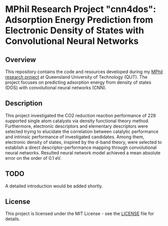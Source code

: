 # MPhil Research Project "cnn4dos": Adsorption Energy Prediction from Electronic Density of States with Convolutional Neural Networks

## Overview

This repository contains the code and resources developed during my [MPhil research project](https://eprints.qut.edu.au/241290/) at Queensland University of Technology (QUT). The project focuses on predicting adsorption energy from density of states (DOS) with convolutional neural networks (CNN).

## Description

This project investigated the CO2 reduction reaction performance of 228 supported single atom catalysts via density functional theory method. Furthermore, electronic descriptors and elementary descriptors were selected trying to elucidate the correlation between catalytic performance and intrinsic performance of investigated candidates. Among them, electronic density of states, inspired by the d-band theory, were selected to establish a direct descriptor-performance mapping through convolutional neural networks. Resulted neural network model achieved a mean absolute error on the order of 0.1 eV.

## TODO

A detailed introduction would be added shortly.

## License

This project is licensed under the MIT License - see the [LICENSE](./LICENSE) file for details.
